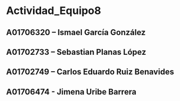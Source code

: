 # Actividad_Equipo8

## A01706320 – Ismael García González
## A01702733 – Sebastian Planas López
## A01702749 – Carlos Eduardo Ruiz Benavides
## A01706474 - Jimena Uribe Barrera
